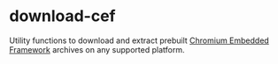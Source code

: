 # download-cef

Utility functions to download and extract prebuilt [Chromium Embedded Framework](https://github.com/chromiumembedded/cef)
archives on any supported platform.
